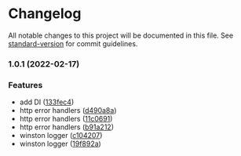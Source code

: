 # Changelog

All notable changes to this project will be documented in this file. See [standard-version](https://github.com/conventional-changelog/standard-version) for commit guidelines.

### 1.0.1 (2022-02-17)


### Features

* add DI ([133fec4](https://github.com/klimby/node-express-skeleton/commit/133fec42293e46f5a5e79852dd878250ae67e00e))
* http error handlers ([d490a8a](https://github.com/klimby/node-express-skeleton/commit/d490a8ae79de1dd4c85609a6b803e05440577a34))
* http error handlers ([11c0691](https://github.com/klimby/node-express-skeleton/commit/11c06918bd53434fd946bb94c89ed071dd208f20))
* http error handlers ([b91a212](https://github.com/klimby/node-express-skeleton/commit/b91a21207a40d210b15cabead1f077fb2f063f35))
* winston logger ([c104207](https://github.com/klimby/node-express-skeleton/commit/c10420753008e64b61476b04a6a9bc17d0b2e03c))
* winston logger ([19f892a](https://github.com/klimby/node-express-skeleton/commit/19f892aa4b21635e7e61af6b6f6b770e59366f9d))
